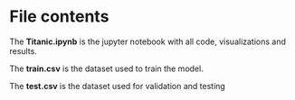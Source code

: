 # File contents

The **Titanic.ipynb** is the jupyter notebook with all code, visualizations and results.

The **train.csv** is the dataset used to train the model.

The **test.csv** is the dataset used for validation and testing